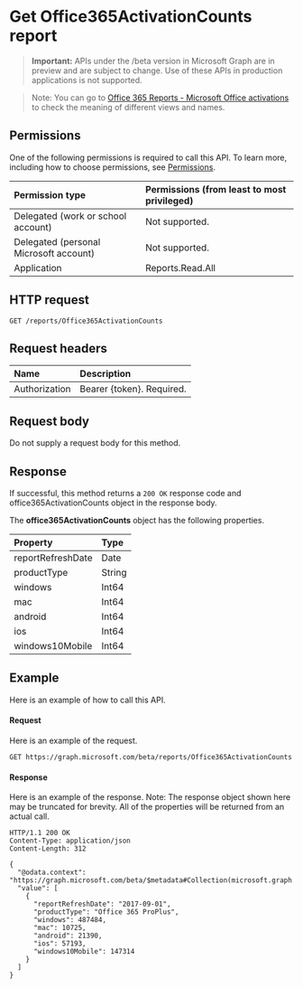 # Get Office365ActivationCounts report

> **Important:** APIs under the /beta version in Microsoft Graph are in preview and are subject to change. Use of these APIs in production applications is not supported.

> Note: You can go to [Office 365 Reports - Microsoft Office activations](https://support.office.com/client/Office-activations-87c24ae2-82e0-4d1e-be01-c3bcc3f18c60) to check the meaning of different views and names.

## Permissions

One of the following permissions is required to call this API. To learn more, including how to choose permissions, see [Permissions](../../../concepts/permissions_reference.md).

|Permission type      | Permissions (from least to most privileged)              |
|:--------------------|:---------------------------------------------------------|
|Delegated (work or school account) | Not supported.    |
|Delegated (personal Microsoft account) | Not supported.    |
|Application | Reports.Read.All |

## HTTP request

<!-- { "blockType": "ignored" } -->

```http
GET /reports/Office365ActivationCounts
```

## Request headers

| Name       | Description|
|:---------------|:----------|
| Authorization  | Bearer {token}. Required. |

## Request body

Do not supply a request body for this method.

## Response

If successful, this method returns a `200 OK` response code and office365ActivationCounts object in the response body.

The **office365ActivationCounts** object has the following properties.

| Property       | Type|
|:---------------|:----------|
|reportRefreshDate|Date|
|productType|String|
|windows|Int64|
|mac|Int64|
|android|Int64|
|ios|Int64|
|windows10Mobile|Int64|

## Example

Here is an example of how to call this API.

#### Request

Here is an example of the request.

```http
GET https://graph.microsoft.com/beta/reports/Office365ActivationCounts
```

#### Response

Here is an example of the response.
Note: The response object shown here may be truncated for brevity. All of the properties will be returned from an actual call.
```http
HTTP/1.1 200 OK
Content-Type: application/json
Content-Length: 312

{
  "@odata.context": "https://graph.microsoft.com/beta/$metadata#Collection(microsoft.graph.office365ActivationCounts)", 
  "value": [
    {
      "reportRefreshDate": "2017-09-01", 
      "productType": "Office 365 ProPlus", 
      "windows": 487484, 
      "mac": 10725, 
      "android": 21390, 
      "ios": 57193, 
      "windows10Mobile": 147314
    }
  ]
}
```